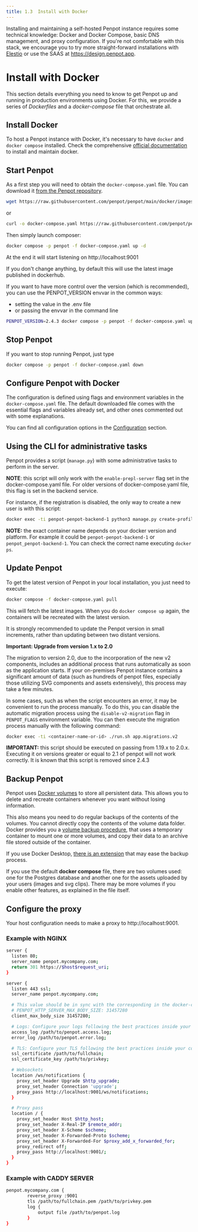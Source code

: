 ```yaml
---
title: 1.3  Install with Docker
---
```


<p class="advice">
Installing and maintaining a self-hosted Penpot instance requires some technical knowledge:
Docker and Docker Compose, basic DNS management, and proxy configuration.
If you're not comfortable with this stack, we encourage you to try
more straight-forward installations with <a href="https://help.penpot.app/technical-guide/getting-started/elestio/" target="_blank">Elestio</a>
or use the SAAS at <a href="https://design.penpot.app" targret="_blank">https://design.penpot.app</a>.
</p>

# Install with Docker

This section details everything you need to know to get Penpot up and running in
production environments using Docker. For this, we provide a series of *Dockerfiles* and a
*docker-compose* file that orchestrate all.

## Install Docker

To host a Penpot instance with Docker, it's necessary to have
<code class="language-bash">docker</code> and <code class="language-bash">docker compose</code>
installed. Check the comprehensive <a href="https://docs.docker.com/" target="_blank">official documentation</a>
to install and maintain docker.

## Start Penpot

As a first step you will need to obtain the <code class="language-bash">docker-compose.yaml</code> file. You can download it
<a
href="https://raw.githubusercontent.com/penpot/penpot/main/docker/images/docker-compose.yaml"
target="_blank">from the Penpot repository</a>.

```bash
wget https://raw.githubusercontent.com/penpot/penpot/main/docker/images/docker-compose.yaml
```
or
```bash
curl -o docker-compose.yaml https://raw.githubusercontent.com/penpot/penpot/main/docker/images/docker-compose.yaml
```

Then simply launch composer:

```bash
docker compose -p penpot -f docker-compose.yaml up -d
```

At the end it will start listening on http://localhost:9001

<p class="advice">
    If you don't change anything, by default this will use the latest image published in dockerhub.
</p>

If you want to have more control over the version (which is recommended), you can use the PENPOT_VERSION envvar in the common ways:
- setting the value in the .env file
- or passing the envvar in the command line

```bash
PENPOT_VERSION=2.4.3 docker compose -p penpot -f docker-compose.yaml up -d
```

## Stop Penpot

If you want to stop running Penpot, just type

```bash
docker compose -p penpot -f docker-compose.yaml down
```

## Configure Penpot with Docker

The configuration is defined using flags and environment variables in the <code class="language-bash">docker-compose.yaml</code>
file. The default downloaded file comes with the essential flags and variables already set,
and other ones commented out with some explanations.

You can find all configuration options in the [Configuration][1] section.

## Using the CLI for administrative tasks

Penpot provides a script (`manage.py`) with some administrative tasks to perform in the server.

**NOTE**: this script will only work with the <code class="language-bash">enable-prepl-server</code>
flag set in the docker-compose.yaml file. For older versions of docker-compose.yaml file,
this flag is set in the backend service.

For instance, if  the registration is disabled, the only way to create a new user is with this script:

```bash
docker exec -ti penpot-penpot-backend-1 python3 manage.py create-profile
```

**NOTE:** the exact container name depends on your docker version and platform.
For example it could be <code class="language-bash">penpot-penpot-backend-1</code> or <code class="language-bash">penpot_penpot-backend-1</code>.
You can check the correct name executing <code class="language-bash">docker ps</code>.

## Update Penpot

To get the latest version of Penpot in your local installation, you just need to
execute:

```bash
docker compose -f docker-compose.yaml pull
```

This will fetch the latest images. When you do <code class="language-bash">docker compose up</code> again, the containers will be recreated with the latest version.

<p class="advice">
    It is strongly recommended to update the Penpot version in small increments, rather than updating between two distant versions.
</p>

**Important: Upgrade from version 1.x to 2.0**

The migration to version 2.0, due to the incorporation of the new v2 components, includes
an additional process that runs automatically as soon as the application starts. If your
on-premises Penpot instance contains a significant amount of data (such as hundreds of
penpot files, especially those utilizing SVG components and assets extensively), this
process may take a few minutes.

In some cases, such as when the script encounters an error, it may be convenient to run
the process manually. To do this, you can disable the automatic migration process using
the <code class="language-bash">disable-v2-migration</code> flag in <code
class="language-bash">PENPOT_FLAGS</code> environment variable. You can then execute the
migration process manually with the following command:

```bash
docker exec -ti <container-name-or-id> ./run.sh app.migrations.v2
```

**IMPORTANT:** this script should be executed on passing from 1.19.x to 2.0.x. Executing
it on versions greater or equal to 2.1 of penpot will not work correctly. It is known that
this script is removed since 2.4.3


## Backup Penpot

Penpot uses <a href="https://docs.docker.com/storage/volumes" target="_blank">Docker
volumes</a> to store all persistent data. This allows you to delete and recreate
containers whenever you want without losing information.

This also means you need to do regular backups of the contents of the volumes. You cannot
directly copy the contents of the volume data folder. Docker provides you a <a
href="https://docs.docker.com/storage/volumes/#back-up-restore-or-migrate-data-volumes"
target="_blank">volume backup procedure</a>, that uses a temporary container to mount one
or more volumes, and copy their data to an archive file stored outside of the container.

If you use Docker Desktop, <a
href="https://www.docker.com/blog/back-up-and-share-docker-volumes-with-this-extension/"
target="_blank">there is an extension</a> that may ease the backup process.

If you use the default **docker compose** file, there are two volumes used: one for the
Postgres database and another one for the assets uploaded by your users (images and svg
clips). There may be more volumes if you enable other features, as explained in the file
itself.

## Configure the proxy

Your host configuration needs to make a proxy to http://localhost:9001.

### Example with NGINX

```bash
server {
  listen 80;
  server_name penpot.mycompany.com;
  return 301 https://$host$request_uri;
}

server {
  listen 443 ssl;
  server_name penpot.mycompany.com;

  # This value should be in sync with the corresponding in the docker-compose.yml
  # PENPOT_HTTP_SERVER_MAX_BODY_SIZE: 31457280
  client_max_body_size 31457280;

  # Logs: Configure your logs following the best practices inside your company
  access_log /path/to/penpot.access.log;
  error_log /path/to/penpot.error.log;

  # TLS: Configure your TLS following the best practices inside your company
  ssl_certificate /path/to/fullchain;
  ssl_certificate_key /path/to/privkey;

  # Websockets
  location /ws/notifications {
    proxy_set_header Upgrade $http_upgrade;
    proxy_set_header Connection 'upgrade';
    proxy_pass http://localhost:9001/ws/notifications;
  }

  # Proxy pass
  location / {
    proxy_set_header Host $http_host;
    proxy_set_header X-Real-IP $remote_addr;
    proxy_set_header X-Scheme $scheme;
    proxy_set_header X-Forwarded-Proto $scheme;
    proxy_set_header X-Forwarded-For $proxy_add_x_forwarded_for;
    proxy_redirect off;
    proxy_pass http://localhost:9001/;
  }
}
```

### Example with CADDY SERVER

```bash
penpot.mycompany.com {
        reverse_proxy :9001
        tls /path/to/fullchain.pem /path/to/privkey.pem
        log {
            output file /path/to/penpot.log
        }
}
```

[1]: /technical-guide/configuration/
